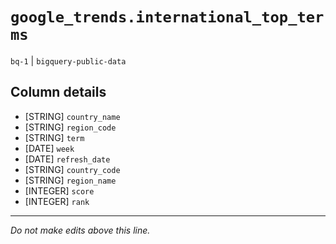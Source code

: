 # `google_trends.international_top_terms`
`bq-1` | `bigquery-public-data`

## Column details
* [STRING]    `country_name`
* [STRING]    `region_code`
* [STRING]    `term`
* [DATE]      `week`
* [DATE]      `refresh_date`
* [STRING]    `country_code`
* [STRING]    `region_name`
* [INTEGER]   `score`
* [INTEGER]   `rank`

-------------------------------------------------------------------------------
*Do not make edits above this line.*
